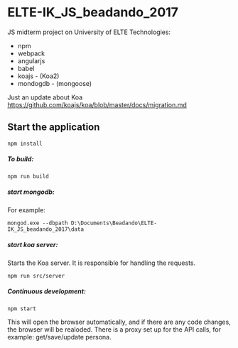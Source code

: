 # ELTE-IK_JS_beadando_2017
JS midterm project on University of ELTE
Technologies:
 - npm
 - webpack
 - angularjs
 - babel
 - koajs - (Koa2)
 - mondogdb - (mongoose)

Just an update about Koa
https://github.com/koajs/koa/blob/master/docs/migration.md

## Start the application
```
npm install
```
##### To build:
```
npm run build
```
##### start mongodb:
For example:
```
mongod.exe --dbpath D:\Documents\Beadando\ELTE-IK_JS_beadando_2017\data
```
##### start koa server:
Starts the Koa server. It is responsible for handling the requests. 
```
npm run src/server
```
##### Continuous development:
```
npm start
```
This will open the browser automatically, and if there are any code changes, the browser will be realoded.
There is a proxy set up for the API calls, for example: get/save/update persona.